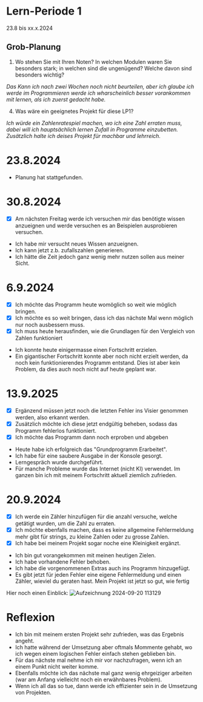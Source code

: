 # Lern-Periode 1

23.8 bis xx.x.2024

## Grob-Planung

1. Wo stehen Sie mit Ihren Noten? In welchen Modulen waren Sie besonders stark; in welchen sind die ungenügend? Welche davon sind besonders wichtig?

*Das Kann ich nach zwei Wochen noch nicht beurteilen, aber ich glaube ich werde im Programmieren werde ich wharscheinlich besser vorankommen mit lernen, als ich zuerst gedacht habe.*

4. Was wäre ein geeignetes Projekt für diese LP1?

*Ich würde ein Zahlenratespiel machen, wo ich eine Zahl erraten muss, dabei will ich hauptsächlich lernen Zufall in Programme einzubetten. Zusätzlich halte ich deises Projekt für machbar und lehrreich.*

# 23.8.2024
* Planung hat stattgefunden.
# 30.8.2024

- [x] Am nächsten Freitag werde ich versuchen mir das benötigte wissen anzueignen und werde versuchen es an Beispielen ausprobieren versuchen.
* Ich habe mir versucht neues Wissen anzueignen.
* Ich kann jetzt z.b. zufallszahlen generieren.
* Ich hätte die Zeit jedoch ganz wenig mehr nutzen sollen aus meiner Sicht.

# 6.9.2024
- [x] Ich möchte das Programm heute womöglich so weit wie möglich bringen.
- [x] Ich möchte es so weit bringen, dass ich das nächste Mal wenn möglich nur noch ausbessern muss.
- [x] Ich muss heute herausfinden, wie die Grundlagen für den Vergleich von Zahlen funktioniert
* Ich konnte heute einigermasse einen Fortschritt erzielen.
* Ein gigantischer Fortschritt konnte aber noch nicht erzielt werden, da noch kein funktionierendes Programm entstand.
  Dies ist aber kein Problem, da dies auch noch nicht auf heute geplant war.

# 13.9.2025
- [x] Ergänzend müssen jetzt noch die letzten Fehler ins Visier genommen werden, also erkannt werden.
- [x] Zusätzlich möchte ich diese jetzt endgültig beheben, sodass das Programm fehlerlos funktioniert.
- [x] Ich möchte das Programm dann noch erproben und abgeben
* Heute habe ich erfolgreich das "Grundprogramm Erarbeitet".
* Ich habe für eine saubere Ausgabe in der Konsole gesorgt.
* Lerngespräch wurde durchgeführt.
* Für manche Probleme wurde das Internet (nicht KI) verwendet.
  Im ganzen bin ich mit meinem Fortschritt aktuell ziemlich zufrieden.

# 20.9.2024
- [x] Ich werde ein Zähler hinzufügen für die anzahl versuche, welche getätigt wurden, um die Zahl zu erraten.
- [x] Ich möchte ebenfalls machen, dass es keine allgemeine Fehlermeldung mehr gibt für strings, zu kleine Zahlen oder zu grosse Zahlen.
- [x] Ich habe bei meinem Projekt sogar noche eine Kleinigkeit ergänzt.
* Ich bin gut vorangekommen mit meinen heutigen Zielen.
* Ich habe vorhandene Fehler behoben.
* Ich habe die vorgenommenen Extras auch ins Programm hinzugefügt.
* Es gibt jetzt für jeden Fehler eine eigene Fehlermeldung und einen Zähler, wieviel du geraten hast.
  Mein Projekt ist jetzt so gut, wie fertig

Hier noch einen Einblick:
![Aufzeichnung 2024-09-20 113129](https://github.com/user-attachments/assets/7aeda87d-23e2-4b01-b05d-ae5f21deb3d6)

# Reflexion
- Ich bin mit meinem ersten Projekt sehr zufrieden, was das Ergebnis angeht.
- Ich hatte während der Umsetzung aber oftmals Mommente gehabt, wo ich wegen einem logischen Fehler einfach stehen geblieben bin.
- Für das nächste mal nehme ich mir vor nachzufragen, wenn ich an einem Punkt nicht weiter komme.
- Ebenfalls möchte ich das nächste mal ganz wenig ehrgeiziger arbeiten (war am Anfang vielleicht noch ein erwähnbares Problem).
- Wenn ich all das so tue, dann werde ich effizienter sein in de Umsetzung von Projekten.

